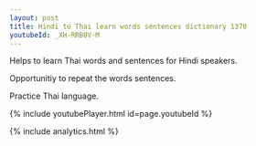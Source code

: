 ```yaml
---
layout: post
title: Hindi to Thai learn words sentences dictionary 1370 
youtubeId: _XH-RRB0V-M
---
```

 
 
Helps to learn Thai words and sentences for Hindi speakers.

Opportunitiy to repeat the words sentences. 

Practice Thai language. 
 
{% include youtubePlayer.html id=page.youtubeId %}
 
 
{% include analytics.html %}
